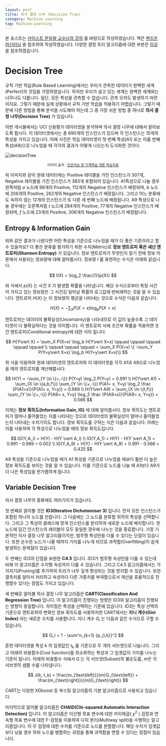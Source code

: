 ```yaml
---
layout: post
title: 의사 결정 나무 (Decision Tree)
category: Machine Learning
tag: Machine-Learning
---
```


 본 포스트는 [카이스트 문일철 교수님의 강의](https://www.edwith.org/machinelearning1_17/joinLectures/9738) 를 바탕으로 작성하였습니다. 책은 [핸즈온 머신러닝](http://www.yes24.com/Product/Goods/59878826) 을 참조하여 작성하였습니다. 다양한 결정 트리 알고리즘에 대한 부분은 [이곳](https://ai-times.tistory.com) 을 참조하였습니다.



# Decision Tree

규칙 기반 학습(Rule Based Learning)에서는 우리가 관측한 데이터가 완벽한 세계(Perfect)의 것임을 가정하였습니다. 하지만 우리가 살고 있는 세계는 완벽한 세계와는 너무나도 다릅니다. 일단, 모든 특성을 관측할 수 없습니다. 관측 오차도 발생하기 마련이지요. 그렇기 때문에 실제 상황에서 규칙 기반 학습을 적용하기 어렵습니다. 그렇기 때문에 다른 방법을 통해 분석을 시도해야 하는데 그 중 가장 쉬운 방법 중 하나로 **의사 결정 나무(Decision Tree)** 가 있습니다.

이번 게시물에서는 UCI 신용평가 데이터셋을 분석하며 의사 결정 나무에 대해서 알아보도록 합시다. 이 데이터셋에서는 총 690개의 인스턴스가 있으며 각 인스턴스는 15개의 특성을 가지고 있습니다. 아래 사진은 학습 데이터셋이 첫 번째 특성(A1) 또는 아홉 번째 특성(A9)으로 나누었을 때 각각의 결과가 어떻게 나오는지 도식화한 것이다.

![decisionTree](https://user-images.githubusercontent.com/45377884/89735560-5f7df680-da9e-11ea-9f12-7e796828966a.png)

<p align="center" style="font-size:80%">이미지 출처 : <a href="https://www.edwith.org/machinelearning1_17/lecture/10581/">인공지능 및 기계학습 개론 학습자료</a></p>

위 이미지와 같이 원래 데이터에는 Positive 레이블을 가진 인스턴스가 307개, Negative 레이블을 가진 인스턴스가 383개 포함되어 있습니다. A1특성으로 나눌 경우 왼쪽처럼 $a$ 노드에 98개의 Positive, 112개의 Negative 인스턴스가 배정되며, $b$ 노드에 206개의 Positive, 262개의 Negative 인스턴스가 배정됩니다. 그리고 어느 분류에도 속하지 않는 12개의 인스턴스가 또 다른 세 번째 노드에 배정됩니다. A9 특성으로 나눌 경우에는 오른쪽처럼 $t$ 노드에 284개의 Positive, 77개의 Negative 인스턴스가 배정되며, $f$ 노드에 23개의 Positive, 306개의 Negative 인스턴스가 배정됩니다.



## Entropy & Information Gain

위와 같은 결과가 나왔다면 어떤 특성을 기준으로 나누었을 때가 더 좋은 기준이라고 할 수 있을까요? 더 좋은 분류를 평가하기 위한 수치(Metric)로 **정보 엔트로피 혹은 섀넌 엔트로피(Shannon Entropy)** 가 있습니다. 정보 엔트로피가 무엇인지 알기 전에 정보 이론에서 사용되는 정보량에 대해 알아봅시다. 정보량 $I$ 를 표현하는 수식은 아래와 같습니다.


$$
I(X) = \log_2 \frac{1}{p(X)}
$$



위 식에서 $p(X)$ 는 사건 $X$ 가 발생할 확률을 나타냅니다. 해당 수식으로부터 특정 사건이 가지고 있는 정보량은 그 사건깅 일어날 확률의 로그값에 반비례하는 것을 알 수 있습니다. 엔트로피 $H(X)$ 는 이 정보량의 평균을 나타내는 것으로 수식은 다음과 같습니다.


$$
H(X) = -\sum_X P(X=x) \log_b P(X=x)
$$


엔트로피는 데이터의 불확실성(Uncertainty)을 나타내므로 이 값이 높을수록 그 데이터셋이 더 불확실하다는 것을 의미합니다. 이 엔트로피 식에 조건부 확률을 적용하면 조건 엔트로피(Conditional entropy)에 대한 식이 됩니다.


$$
H(Y\vert X) = \sum_X P(X=x) \log_b H(Y\vert X=x) \qquad \qquad \qquad \qquad \qquad \\
\qquad \qquad \qquad = \sum_X P(X=x) \{ -\sum_Y P(Y=y\vert X=x) \log_b H(Y=y\vert X=x)\}
$$


위 식을 이용하여 원래 데이터셋의 엔트로피와 이 데이터셋을 각각 A1과 A9으로 나누었을 때의 엔트로피를 계산해봅시다.


$$
H(Y) = -\sum_{Y \in \{+,-\}} P(Y=y) \log_2 P(Y=y) = 0.991 \\
H(Y\vert A1) = \sum_{X \in \{a,b,?\}} \sum_{Y \in \{+,-\}} P(A1= x, Y=y) \log_2 \frac {P(A1=x)}{P(A1= x, Y=y)} = 0.989 \\
H(Y\vert A9) = \sum_{X \in \{t,f\}} \sum_{Y \in \{+,-\}} P(A9= x, Y=y) \log_2 \frac {P(A9=x)}{P(A9= x, Y=y)} = 0.566
$$



이제는 **정보 획득도(Information Gain, IG)** 에 대해 알아봅시다. 정보 획득도는 엔트로피가 얼마나 줄어들었는 지를 나타내는 것으로 데이터셋의 불확실성이 얼마나 줄어들었는지 나타내는 수치기이도 합니다. 정보 획득도를 구하는 식은 다음과 같습니다. 아래는 이를 사용하여 각 특성으로 나누었을 때의 정보 획득도입니다.


$$
IG(Y,A_i) = H(Y) - H(Y \vert A_i) \\
IG(Y,A_1) = H(Y) - H(Y \vert A_1) = 0.991 - 0.989 = 0.002 \\
IG(Y,A_9) = H(Y) - H(Y \vert A_9) = 0.991 - 0.566 = 0.425
$$


A9 특성을 기준으로 나누었을 때가 A1 특성을 기준으로 나누었을 때보다 훨씬 더 높은 정보 획득도를 보이는 것을 알 수 있습니다. 이를 기준으로 노드를 나눌 때 A1보다 A9가 더 나은 특성임을 판가름하게 됩니다.



## Variable Decision Tree

의사 결정 나무의 종류에도 여러가지가 있습니다.

첫 번째로 알아볼 것은 **ID3(Iterative Dichotomiser 3)** 입니다. 먼저 모든 인스턴스가 포함된 하나의 노드를 만듭니다. 그 다음에는 그 노드를 분류할 최적의 특성을 선택합니다. 그리고 그 특성의 클래스에 맞게 인스턴스를 분리하여 새로운 노드에 배치합니다. 한 노드에 담긴 인스턴스의 레이블이 모두 동일한 경우에 나누는 것을 종료합니다. 가장 기본적인 의사 결정 나무 알고리즘이지만, 범주형 특성만을 다룰 수 있다는 단점이 있습니다. 또한 순수한 노드가 나올 때까지 가지를 나누게 되므로 과적합(Overfitting)이 쉽게 발생하는 문제점이 있습니다.

두 번째는 ID3의 단점을 보완한 **C4.5** 입니다. ID3가 범주형 속성만을 다룰 수 있는데 비해 이 알고리즘은 수치형 속성까지 다룰 수 있습니다. 그리고 C4.5 알고리즘에서는 가지치기(Pruning)를 추가하여 트리가 너무 깊게 형성되는 것을 방지할 수 있습니다. 또한 결측치를 알아서 처리하고 속성마다 다른 가중치를 부여함으로서 계산을 효율적으로 진행할수 있다는 장점도 가지고 있습니다.

세 번째로 알아볼 의사 결정 나무 알고리즘은 **CART(Classification And Regression Tree)** 입니다. 이 알고리즘이 진행되는 방향은 ID3와 알고리즘이 진행되는 방향이 동일합니다. 차이점은 특성을 선택하는 기준에 있습니다. ID3는 특성 선택의 기준으로 엔트로피의 변화인 정보 획득도를 사용하지만 CART에서는 **지니 계수(Gini Index)** 라는 새로운 수치를 사용합니다. 지니 계수 $G_i$ 는 다음과 같은 수식으로 구할 수 있습니다.


$$
G_i = 1 - \sum^n_{k=1} {p_{i,k}}^2
$$


훈련 데이터셋을 특성 $k$ 의 임곗값인 $t_k$ 를 기준으로 두 개의 서브셋으로 나눕니다. 그리고 아래의 비용함수(Cost function)를 최소화하는 특성과 그 임곗값이 가지를 나누는 기준이 됩니다. 아래의 비용함수 식에서 $G$ 는 각 서브셋(Subset)의 불순도를, $m$은 각 서브셋의 샘플 수를 나타냅니다.


$$
J(k, t_k) = \frac{m_{\text{left}}}{m}G_{\text{left}} + \frac{m_{\text{right}}}{m}G_{\text{right}}
$$



CART는 다양한 XGboost 등 부스팅 알고리즘의 기본 알고리즘으로 사용되고 있습니다.

마지막으로 알아볼 알고리즘은 **CHAID(Chi-squared Automatic Interaction Detection)** 입니다. 이 알고리즘은 이산형 목표 변수에 대한 카이제곱( $\chi^2$  ) 검정과 연속형 목표 변수에 대한 F-검정을 이용하여 다지 분리(Multiway split)을 수행하는 알고리즘입니다. 이 두 검정에 대한 수치를 기준으로 노드를 분할합니다. 해당 수치가 임곗값보다 낮을 경우 하위 노드를 병합하는 과정을 통해 과적합을 면할 수 있다는 장점이 있습니다.